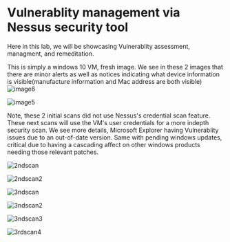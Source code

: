 # Vulnerablity management via Nessus security tool


Here in this lab, we will be showcasing Vulnerablity assessment, managment, and remeditation.

This is simply a windows 10 VM, fresh image.
We see in these 2 images that there are minor alerts as well as notices indicating what device information is visible(manufacture information and Mac address are both visible) 
![image6](https://github.com/Applepancakes/Nessus-Showcase/assets/158091426/1343c41c-3ce3-448a-8c3e-97ae03beb2d2)


![image5](https://github.com/Applepancakes/Nessus-Showcase/assets/158091426/cd3e53bc-4b38-48e6-9db3-9611c6327c97)


Note, these 2 initial scans did not use Nessus's credential scan feature. These next scans will use the VM's user credentials for a more indepth security scan.
We see more details, Microsoft Explorer having Vulnerablity issues due to an out-of-date version. Same with pending windows updates, critical due to having a cascading affect on other windows products needing those relevant patches.

![2ndscan](https://github.com/Applepancakes/Nessus-Showcase/assets/158091426/b2ffd809-42ce-49a5-8a7a-1396d129956c)



![2ndscan2](https://github.com/Applepancakes/Nessus-Showcase/assets/158091426/c61c8729-3661-471d-bd7f-47ded17c2597)


![3ndscan](https://github.com/Applepancakes/Nessus-Showcase/assets/158091426/334bdeab-7423-43f1-8cd7-879b8d9b8a2e)


![3ndscan2](https://github.com/Applepancakes/Nessus-Showcase/assets/158091426/ba373fd6-35a9-41d7-be4a-bf6dddf7508a)


![3ndscan3](https://github.com/Applepancakes/Nessus-Showcase/assets/158091426/4134b5ae-d79d-4ba5-814d-a30c5e99162a)

![3rdscan4](https://github.com/Applepancakes/Nessus-Showcase/assets/158091426/44e53114-4615-41f7-b10a-2d08cedae1ff)








